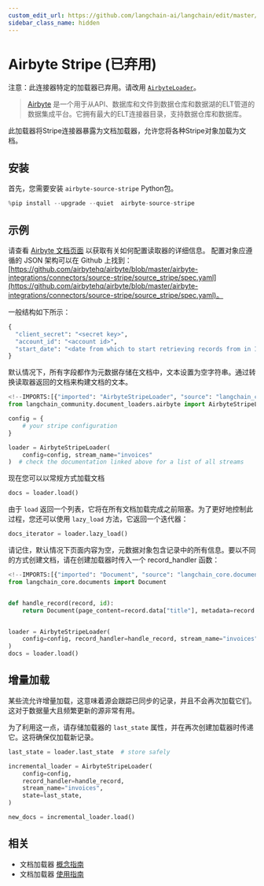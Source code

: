```yaml
---
custom_edit_url: https://github.com/langchain-ai/langchain/edit/master/docs/docs/integrations/document_loaders/airbyte_stripe.ipynb
sidebar_class_name: hidden
---
```

# Airbyte Stripe (已弃用)

注意：此连接器特定的加载器已弃用。请改用 [`AirbyteLoader`](/docs/integrations/document_loaders/airbyte)。

>[Airbyte](https://github.com/airbytehq/airbyte) 是一个用于从API、数据库和文件到数据仓库和数据湖的ELT管道的数据集成平台。它拥有最大的ELT连接器目录，支持数据仓库和数据库。

此加载器将Stripe连接器暴露为文档加载器，允许您将各种Stripe对象加载为文档。

## 安装

首先，您需要安装 `airbyte-source-stripe` Python包。


```python
%pip install --upgrade --quiet  airbyte-source-stripe
```

## 示例

请查看 [Airbyte 文档页面](https://docs.airbyte.com/integrations/sources/stripe/) 以获取有关如何配置读取器的详细信息。
配置对象应遵循的 JSON 架构可以在 Github 上找到：[https://github.com/airbytehq/airbyte/blob/master/airbyte-integrations/connectors/source-stripe/source_stripe/spec.yaml](https://github.com/airbytehq/airbyte/blob/master/airbyte-integrations/connectors/source-stripe/source_stripe/spec.yaml)。

一般结构如下所示：
```python
{
  "client_secret": "<secret key>",
  "account_id": "<account id>",
  "start_date": "<date from which to start retrieving records from in ISO format, e.g. 2020-10-20T00:00:00Z>",
}
```

默认情况下，所有字段都作为元数据存储在文档中，文本设置为空字符串。通过转换读取器返回的文档来构建文档的文本。


```python
<!--IMPORTS:[{"imported": "AirbyteStripeLoader", "source": "langchain_community.document_loaders.airbyte", "docs": "https://python.langchain.com/api_reference/community/document_loaders/langchain_community.document_loaders.airbyte.AirbyteStripeLoader.html", "title": "Airbyte Stripe (Deprecated)"}]-->
from langchain_community.document_loaders.airbyte import AirbyteStripeLoader

config = {
    # your stripe configuration
}

loader = AirbyteStripeLoader(
    config=config, stream_name="invoices"
)  # check the documentation linked above for a list of all streams
```

现在您可以以常规方式加载文档


```python
docs = loader.load()
```

由于 `load` 返回一个列表，它将在所有文档加载完成之前阻塞。为了更好地控制此过程，您还可以使用 `lazy_load` 方法，它返回一个迭代器：


```python
docs_iterator = loader.lazy_load()
```

请记住，默认情况下页面内容为空，元数据对象包含记录中的所有信息。要以不同的方式创建文档，请在创建加载器时传入一个 record_handler 函数：


```python
<!--IMPORTS:[{"imported": "Document", "source": "langchain_core.documents", "docs": "https://python.langchain.com/api_reference/core/documents/langchain_core.documents.base.Document.html", "title": "Airbyte Stripe (Deprecated)"}]-->
from langchain_core.documents import Document


def handle_record(record, id):
    return Document(page_content=record.data["title"], metadata=record.data)


loader = AirbyteStripeLoader(
    config=config, record_handler=handle_record, stream_name="invoices"
)
docs = loader.load()
```

## 增量加载

某些流允许增量加载，这意味着源会跟踪已同步的记录，并且不会再次加载它们。这对于数据量大且频繁更新的源非常有用。

为了利用这一点，请存储加载器的 `last_state` 属性，并在再次创建加载器时传递它。这将确保仅加载新记录。


```python
last_state = loader.last_state  # store safely

incremental_loader = AirbyteStripeLoader(
    config=config,
    record_handler=handle_record,
    stream_name="invoices",
    state=last_state,
)

new_docs = incremental_loader.load()
```


## 相关

- 文档加载器 [概念指南](/docs/concepts/#document-loaders)
- 文档加载器 [使用指南](/docs/how_to/#document-loaders)
